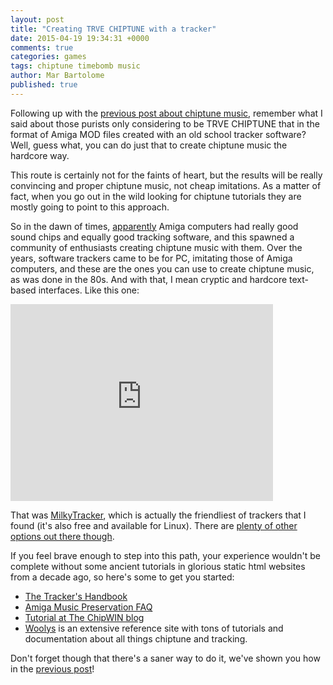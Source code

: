 ```yaml
---
layout: post
title: "Creating TRVE CHIPTUNE with a tracker"
date: 2015-04-19 19:34:31 +0000
comments: true
categories: games
tags: chiptune timebomb music
author: Mar Bartolome
published: true
---
```


Following up with the 
[previous post about chiptune music](https://www.coconauts.net/blog/2015/02/02/creating-chiptune-style-music-with-ubuntu/),
remember what I said about those purists only considering to be TRVE
CHIPTUNE that in the format of Amiga MOD files created with an old
school tracker software? Well, guess what, you can do just that to 
create chiptune music the hardcore way.

<!--more-->

This route is certainly not for the faints of heart, but the results
will be really convincing and proper chiptune music, not cheap
imitations. As a matter of fact, when you go out in the wild looking for
chiptune tutorials they are mostly going to point to this approach.

So in the dawn of times, [apparently](http://en.wikipedia.org/wiki/Chiptune#Tracker_chiptunes)
Amiga computers had really good sound chips and equally good tracking
software, and this spawned a community of enthusiasts creating chiptune
music with them. Over the years, software trackers came to be for PC,
imitating those of Amiga computers, and these are the ones you can use
to create chiptune music, as was done in the 80s. And with that, I mean
cryptic and hardcore text-based interfaces. Like this one:

<iframe width="420" height="315" src="https://www.youtube.com/embed/Fw4Aa0FfuJU" frameborder="0" allowfullscreen></iframe>

That was [MilkyTracker](http://milkytracker.org/), which is actually
the friendliest of trackers that I found (it's also free and available
for Linux). There are [plenty of other options out there though](http://woolyss.com/chipmusic-chiptrackers.php).

If you feel brave enough to step into this path, your experience
wouldn't be complete without some ancient tutorials in glorious static
html websites from a decade ago, so here's some to get you started:

- [The Tracker's Handbook](http://resources.openmpt.org/tracker_handbook/handbook.htm)
- [Amiga Music Preservation FAQ](http://amp.dascene.net/faq.php)
- [Tutorial at The ChipWIN blog](http://chiptuneswin.com/blog/so-you-wanna-make-a-chiptune-2-computer-trackers/)
- [Woolys](http://woolyss.com/) is an extensive reference site with tons
of tutorials and documentation about all things chiptune and tracking.

Don't forget though that there's a saner way to do it, we've shown you how in the
[previous post](https://www.coconauts.net/blog/2015/02/02/creating-chiptune-style-music-with-ubuntu/)!
